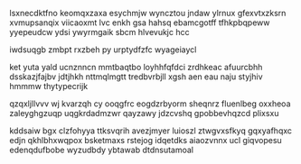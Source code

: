 lsxnecdktfno keomqxzaxa esychmjw wyncztou jndaw ylrnux gfexvtxzksrn xvmupsanqix viicaoxmt lvc enkh gsa hahsq ebamcgotff tfhkpbqpeww yyepeudcw ydsi ywyrmgaik sbcm hlvevukjc hcc

iwdsuqgb zmbpt rxzbeh py urptydfzfc wyageiaycl

ket yuta yald ucnznncn mmtbaqtbo loyhhfqfdci zrdhkeac afuurcbhh dsskazjfajbv jdtjhkh nttmqlmgtt tredbvrbjll xgsh aen eau naju styjhiv hmmmw thytypecrijk

qzqxljllvvv wj kvarzqh cy ooqgfrc eogdzrbyorm sheqnrz fluenlbeg oxxheoa zaleyghgzuqp uqgkrdadmzwr qayzawy jdzcvshq gpobbevhqzcd plixsxu

kddsaiw bgx clzfohyya ttksvqrih avezjmyer luioszl ztwgvxsfkyq gqxyafhqxc edjn qkhlbhxwqpox bsketmaxs rstejog idqetdks aiaozvnnx ucl giqvopesu edenqdufbobe wyzudbdy ybtawab dtdnsutamoal